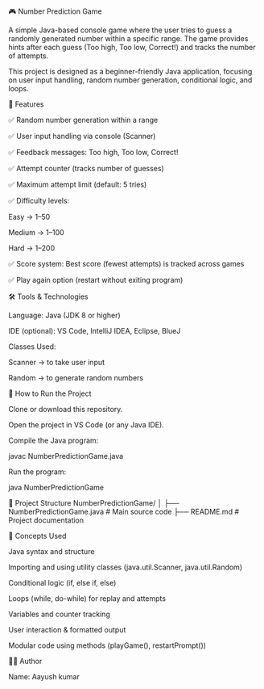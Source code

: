 🎮 Number Prediction Game

A simple Java-based console game where the user tries to guess a randomly generated number within a specific range.
The game provides hints after each guess (Too high, Too low, Correct!) and tracks the number of attempts.

This project is designed as a beginner-friendly Java application, focusing on user input handling, random number generation, conditional logic, and loops.

📌 Features

✅ Random number generation within a range

✅ User input handling via console (Scanner)

✅ Feedback messages: Too high, Too low, Correct!

✅ Attempt counter (tracks number of guesses)

✅ Maximum attempt limit (default: 5 tries)

✅ Difficulty levels:

Easy → 1–50

Medium → 1–100

Hard → 1–200

✅ Score system: Best score (fewest attempts) is tracked across games

✅ Play again option (restart without exiting program)

🛠️ Tools & Technologies

Language: Java (JDK 8 or higher)

IDE (optional): VS Code, IntelliJ IDEA, Eclipse, BlueJ

Classes Used:

Scanner → to take user input

Random → to generate random numbers

🚀 How to Run the Project

Clone or download this repository.

Open the project in VS Code (or any Java IDE).

Compile the Java program:

javac NumberPredictionGame.java


Run the program:

java NumberPredictionGame

📂 Project Structure
NumberPredictionGame/
│
├── NumberPredictionGame.java   # Main source code
├── README.md                   # Project documentation

📖 Concepts Used

Java syntax and structure

Importing and using utility classes (java.util.Scanner, java.util.Random)

Conditional logic (if, else if, else)

Loops (while, do-while) for replay and attempts

Variables and counter tracking

User interaction & formatted output

Modular code using methods (playGame(), restartPrompt())

👨‍💻 Author

Name: Aayush kumar
